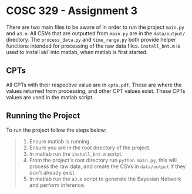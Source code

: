 # COSC 329 - Assignment 3

There are two main files to be aware of in order to run the project `main.py` and `a3.m`. All CSVs that are outputted
from `main.py` are in the `data/output/` directory. The `process_data.py` and `time_range.py` both provide helper
functions intended for processing of the raw data files. `install_bnt.m` is used to install `BNT` into matlab, when
matlab is first started.

## CPTs

All CPTs with their respective value are in `cpts.pdf`. These are where the values returned from processing, and other
CPT values exist. These CPTs values are used in the matlab script.

## Running the Project

To run the project follow the steps below:
> 1. Ensure matlab is running.
> 2. Ensure you are in the root directory of the project.
> 3. In matlab run the `install_bnt.m` script.
> 4. From the project's root directory run `python main.py`, this will process the raw data, and create the CSVs in `data/output` if they don't already exist.
> 5. In matlab run the `a3.m` script to generate the Bayesian Network and perform inference.